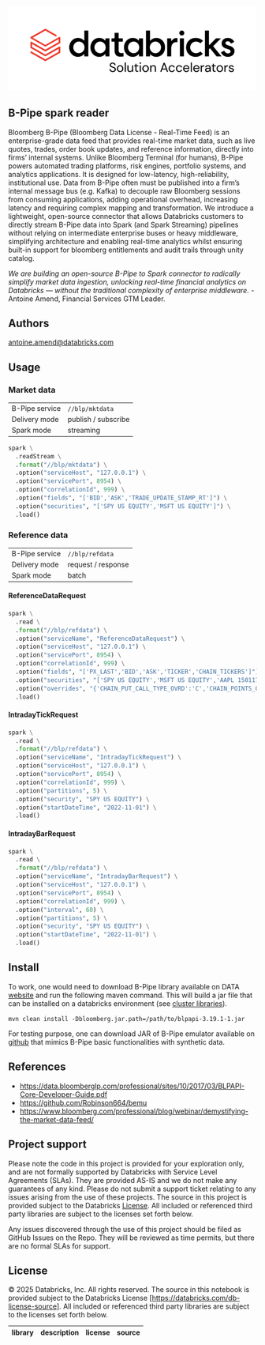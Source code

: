 <img src=https://raw.githubusercontent.com/databricks-industry-solutions/.github/main/profile/solacc_logo.png width="600px">

## B-Pipe spark reader

Bloomberg B-Pipe (Bloomberg Data License - Real-Time Feed) is an enterprise-grade data feed that provides real-time market data, such as live quotes, trades, order book updates, and reference information, directly into firms’ internal systems. Unlike Bloomberg Terminal (for humans), B-Pipe powers automated trading platforms, risk engines, portfolio systems, and analytics applications. It is designed for low-latency, high-reliability, institutional use.
Data from B-Pipe often must be published into a firm’s internal message bus (e.g. Kafka) to decouple raw Bloomberg sessions from consuming applications, adding operational overhead, increasing latency and requiring complex mapping and transformation.
We introduce a lightweight, open-source connector that allows Databricks customers to directly stream B-Pipe data into Spark (and Spark Streaming) pipelines without relying on intermediate enterprise buses or heavy middleware, simplifying architecture and enabling real-time analytics whilst ensuring built-in support for bloomberg entitlements and audit trails through unity catalog.

*We are building an open-source B-Pipe to Spark connector to radically simplify market data ingestion, unlocking real-time financial analytics on Databricks — without the traditional complexity of enterprise middleware.* - Antoine Amend, Financial Services GTM Leader.

## Authors
<antoine.amend@databricks.com>

## Usage

### Market data

|                |  |
|----------------| ----------- |
| B-Pipe service | `//blp/mktdata` |
| Delivery mode      | publish / subscribe |
| Spark mode      | streaming |

```python
spark \
  .readStream \
  .format("//blp/mktdata") \
  .option("serviceHost", "127.0.0.1") \
  .option("servicePort", 8954) \
  .option("correlationId", 999) \
  .option("fields", "['BID','ASK','TRADE_UPDATE_STAMP_RT']") \
  .option("securities", "['SPY US EQUITY','MSFT US EQUITY']") \
  .load()
```

### Reference data

|                |  |
|----------------| ----------- |
| B-Pipe service | `//blp/refdata` |
| Delivery mode      | request / response |
| Spark mode      | batch |

#### ReferenceDataRequest

```python
spark \
  .read \
  .format("//blp/refdata") \
  .option("serviceName", "ReferenceDataRequest") \
  .option("serviceHost", "127.0.0.1") \
  .option("servicePort", 8954) \
  .option("correlationId", 999) \
  .option("fields", "['PX_LAST','BID','ASK','TICKER','CHAIN_TICKERS']") \
  .option("securities", "['SPY US EQUITY','MSFT US EQUITY','AAPL 150117C00600000 EQUITY']") \
  .option("overrides", "{'CHAIN_PUT_CALL_TYPE_OVRD':'C','CHAIN_POINTS_OVRD':'4','CHAIN_EXP_DT_OVRD':'20141220'}") \
  .load()
```

#### IntradayTickRequest

```python
spark \
  .read \
  .format("//blp/refdata") \
  .option("serviceName", "IntradayTickRequest") \
  .option("serviceHost", "127.0.0.1") \
  .option("servicePort", 8954) \
  .option("correlationId", 999) \
  .option("partitions", 5) \
  .option("security", "SPY US EQUITY") \
  .option("startDateTime", "2022-11-01") \
  .load()
```

#### IntradayBarRequest

```python
spark \
  .read \
  .format("//blp/refdata") \
  .option("serviceName", "IntradayBarRequest") \
  .option("serviceHost", "127.0.0.1") \
  .option("servicePort", 8954) \
  .option("correlationId", 999) \
  .option("interval", 60) \
  .option("partitions", 5) \
  .option("security", "SPY US EQUITY") \
  .option("startDateTime", "2022-11-01") \
  .load()
```

## Install

To work, one would need to download B-Pipe library available on DATA<GO> [website](https://data.bloomberg.com/) and run the following maven command.
This will build a jar file that can be installed on a databricks environment (see [cluster libraries](https://docs.databricks.com/aws/en/libraries/cluster-libraries)).

```shell
mvn clean install -Dbloomberg.jar.path=/path/to/blpapi-3.19.1-1.jar
```

For testing purpose, one can download JAR of B-Pipe emulator available on [github](https://github.com/Robinson664/bemu) that mimics B-Pipe basic functionalities with synthetic data.

## References

- https://data.bloomberglp.com/professional/sites/10/2017/03/BLPAPI-Core-Developer-Guide.pdf
- https://github.com/Robinson664/bemu
- https://www.bloomberg.com/professional/blog/webinar/demystifying-the-market-data-feed/


## Project support 

Please note the code in this project is provided for your exploration only, and are not formally supported by Databricks with Service Level Agreements (SLAs). They are provided AS-IS and we do not make any guarantees of any kind. Please do not submit a support ticket relating to any issues arising from the use of these projects. The source in this project is provided subject to the Databricks [License](./LICENSE.md). All included or referenced third party libraries are subject to the licenses set forth below.

Any issues discovered through the use of this project should be filed as GitHub Issues on the Repo. They will be reviewed as time permits, but there are no formal SLAs for support. 

## License

&copy; 2025 Databricks, Inc. All rights reserved. The source in this notebook is provided subject to the Databricks License [https://databricks.com/db-license-source].  All included or referenced third party libraries are subject to the licenses set forth below.

| library                                | description             | license    | source                                              |
|----------------------------------------|-------------------------|------------|-----------------------------------------------------|

